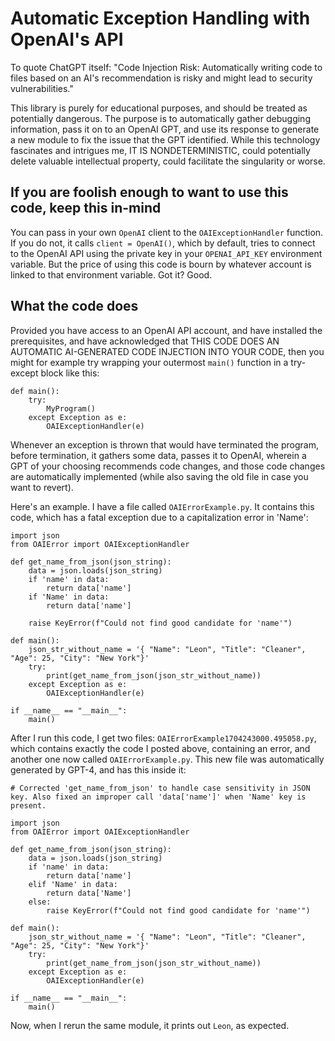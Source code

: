 # Automatic Exception Handling with OpenAI's API

To quote ChatGPT itself: "Code Injection Risk: Automatically writing code to files based on an AI's recommendation is risky and might lead to security vulnerabilities."

This library is purely for educational purposes, and should be treated as potentially dangerous. The purpose is to automatically gather debugging information, pass it on to an OpenAI GPT, and use its response to generate a new module to fix the issue that the GPT identified. While this technology fascinates and intrigues me, IT IS NONDETERMINISTIC, could potentially delete valuable intellectual property, could facilitate the singularity or worse.

## If you are foolish enough to want to use this code, keep this in-mind

You can pass in your own `OpenAI` client to the `OAIExceptionHandler` function. If you do not, it calls `client = OpenAI()`, which by default, tries to connect to the OpenAI API using the private key in your `OPENAI_API_KEY` environment variable. But the price of using this code is bourn by whatever account is linked to that environment variable. Got it? Good.

## What the code does

Provided you have access to an OpenAI API account, and have installed the prerequisites, and have acknowledged that THIS CODE DOES AN AUTOMATIC AI-GENERATED CODE INJECTION INTO YOUR CODE, then you might for example try wrapping your outermost `main()` function in a try-except block like this:

```
def main():
    try:
        MyProgram()
    except Exception as e:
        OAIExceptionHandler(e)
```

Whenever an exception is thrown that would have terminated the program, before termination, it gathers some data, passes it to OpenAI, wherein a GPT of your choosing recommends code changes, and those code changes are automatically implemented (while also saving the old file in case you want to revert).

Here's an example. I have a file called `OAIErrorExample.py`. It contains this code, which has a fatal exception due to a capitalization error in 'Name':

```
import json
from OAIError import OAIExceptionHandler

def get_name_from_json(json_string):
    data = json.loads(json_string)
    if 'name' in data:
        return data['name']
    if 'Name' in data:
        return data['name']
    
    raise KeyError(f"Could not find good candidate for 'name'")

def main():
    json_str_without_name = '{ "Name": "Leon", "Title": "Cleaner", "Age": 25, "City": "New York"}'
    try:
        print(get_name_from_json(json_str_without_name))
    except Exception as e:
        OAIExceptionHandler(e)

if __name__ == "__main__":
    main()
```

After I run this code, I get two files: `OAIErrorExample1704243000.495058.py`, which contains exactly the code I posted above, containing an error, and another one now called `OAIErrorExample.py`. This new file was automatically generated by GPT-4, and has this inside it:

```
# Corrected 'get_name_from_json' to handle case sensitivity in JSON key. Also fixed an improper call 'data['name']' when 'Name' key is present.

import json
from OAIError import OAIExceptionHandler

def get_name_from_json(json_string):
    data = json.loads(json_string)
    if 'name' in data:
        return data['name']
    elif 'Name' in data:
        return data['Name']
    else:
        raise KeyError(f"Could not find good candidate for 'name'")

def main():
    json_str_without_name = '{ "Name": "Leon", "Title": "Cleaner", "Age": 25, "City": "New York"}'
    try:
        print(get_name_from_json(json_str_without_name))
    except Exception as e:
        OAIExceptionHandler(e)

if __name__ == "__main__":
    main()
```
Now, when I rerun the same module, it prints out `Leon`, as expected. 